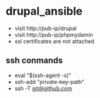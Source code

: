 # drupal_ansible
- visit http://pub-ip/drupal
- visit http://pub-ip/phpmydamin
- ssl certificates are not attached
## ssh conmands
- eval "$(ssh-agent -s)"
- ssh-add "private-key-path"
- ssh -T git@github.com


